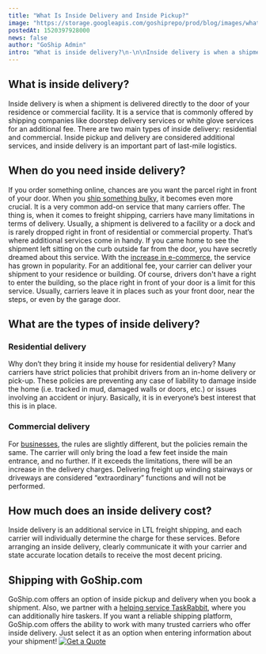 ```yaml
---
title: "What Is Inside Delivery and Inside Pickup?"
image: "https://storage.googleapis.com/goshiprepo/prod/blog/images/what-is-inside-delivery.jpg"
postedAt: 1520397928000
news: false
author: "GoShip Admin"
intro: "What is inside delivery?\n-\n\nInside delivery is when a shipment is delivered directly to the door of your residence or commercial facility. It is a service that is commonly offered by shipping companies like doorstep delivery services or white glove services for an additional fee. There are two main types of inside delivery: residential and commercial. Inside pickup and delivery are considered additional services, and inside delivery is an important part of last-mile logistics. \n\nWhen do you need inside deli"
---
```

What is inside delivery?
------------------------

Inside delivery is when a shipment is delivered directly to the door of your residence or commercial facility. It is a service that is commonly offered by shipping companies like doorstep delivery services or white glove services for an additional fee. There are two main types of inside delivery: residential and commercial. Inside pickup and delivery are considered additional services, and inside delivery is an important part of last-mile logistics.

When do you need inside delivery?
---------------------------------

If you order something online, chances are you want the parcel right in front of your door. When you [ship something bulky](https://www.goship.com/shipping-services/large-item-shipping/), it becomes even more crucial. It is a very common add-on service that many carriers offer. The thing is, when it comes to freight shipping, carriers have many limitations in terms of delivery. Usually, a shipment is delivered to a facility or a dock and is rarely dropped right in front of residential or commercial property. That’s where additional services come in handy. If you came home to see the shipment left sitting on the curb outside far from the door, you have secretly dreamed about this service. With the [increase in e-commerce](https://www.goship.com/blog/how-to-improve-your-customers-experience-through-shipping/), the service has grown in popularity. For an additional fee, your carrier can deliver your shipment to your residence or building. Of course, drivers don't have a right to enter the building, so the place right in front of your door is a limit for this service. Usually, carriers leave it in places such as your front door, near the steps, or even by the garage door.

What are the types of inside delivery?
--------------------------------------

### Residential delivery

Why don’t they bring it inside my house for residential delivery? Many carriers have strict policies that prohibit drivers from an in-home delivery or pick-up. These policies are preventing any case of liability to damage inside the home (i.e. tracked in mud, damaged walls or doors, etc.) or issues involving an accident or injury. Basically, it is in everyone’s best interest that this is in place.

### Commercial delivery

For [businesses](https://www.goship.com/shipping-services/small-business-shipping/), the rules are slightly different, but the policies remain the same. The carrier will only bring the load a few feet inside the main entrance, and no further. If it exceeds the limitations, there will be an increase in the delivery charges. Delivering freight up winding stairways or driveways are considered “extraordinary” functions and will not be performed.

How much does an inside delivery cost?
--------------------------------------

Inside delivery is an additional service in LTL freight shipping, and each carrier will individually determine the charge for these services. Before arranging an inside delivery, clearly communicate it with your carrier and state accurate location details to receive the most decent pricing.

Shipping with GoShip.com
------------------------

GoShip.com offers an option of inside pickup and delivery when you book a shipment. Also, we partner with a [helping service TaskRabbit](https://www.goship.com/resources/get-help-with-taskrabbit/), where you can additionally hire taskers. If you want a reliable shipping platform, GoShip.com offers the ability to work with many trusted carriers who offer inside delivery. Just select it as an option when entering information about your shipment! [![Get a Quote](https://www.goship.com/wp-content/uploads/2021/02/1ace89b4-fe28-40ff-a2a7-4cddc60fc9ec.png)](https://www.goship.com/)
